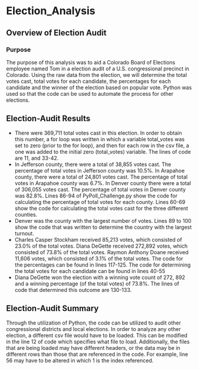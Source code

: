 # Election_Analysis

## Overview of Election Audit 

### Purpose 

The purpose of this analysis was to aid a Colorado Board of Elections employee named Tom in a election audit of a U.S. congressional precinct in Colorado. Using the raw data from the election, we will determine the total votes cast, total votes for each candidate, the percentages for each candidate and the winner of the election based on popular vote. Python was used so that the code can be used to automate the process for other elections. 

## Election-Audit Results 
-	There were 369,711 total votes cast in this election. In order to obtain this number, a for loop was written in which a variable total_votes was set to zero (prior to the for loop), and then for each row in the csv file, a one was added to the initial zero (total_votes) variable. The lines of code are 11, and 33-42. 
-	In Jefferson county, there were a total of 38,855 votes cast. The percentage of total votes in Jefferson county was 10.5%.
In Arapahoe county, there were a total of 24,801 votes cast. The percentage of total votes in Arapahoe county was 6.7%. 
In Denver county there were a total of 306,055 votes cast. The percentage of total votes in Denver county was 82.8%.
Lines 86-94 of PyPoll_Challenge.py show the code for calculating the percentage of total votes for each county. Lines 60-69 show the code for calculating the total votes cast for the three different counties. 
-	Denver was the county with the largest number of votes. Lines 89 to 100 show the code that was written to determine the country with the largest turnout.
-	Charles Casper Stockham received 85,213 votes, which consisted of 23.0% of the total votes. Diana DeGette received 272,892 votes, which consisted of 73.8% of the total votes. Raymon Anthony Doane received 11,606 votes, which consisted of 3.1% of the total votes. The code for the percentages can be found in lines 117-125. The code for determining the total votes for each candidate can be found in lines 40-55
-	Diana DeGette won the election with a winning vote count of 272, 892 and a winning percentage (of the total votes) of 73.8%. The lines of code that determined this outcome are 130-133. 

## Election-Audit Summary 

Through the utilization of Python, the code can be utilized to audit other congressional districts and local elections. In order to analyze any other election, a different csv file would have to be loaded. This can be modified in the line 12 of code which specifies what file to load. Additionally, the files that are being loaded may have different headers, or the data may be in different rows than those that are referenced in the code. For example, line 56 may have to be altered in which 1 is the index referenced. 
